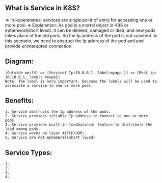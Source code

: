 ## What is Service in K8S?
=>  In kuberenetes, services are single point of entry for accessing one or more pod.
=>  Explanation: 
    As pod is a mortal object in K8S or ephemeral(short lived). It can be deleted, damaged or died, and new pods takes place of the old pods. So the Ip address of the pod is not constent. In this scenario, we need to abstruct the Ip address of the pod and and provide uninterupted connection. 

## Diagram:
    [Outside world] => [Service{ Ip:10.0.0.1, label:myapp }] => [Pod{ ip: 10.10.0.1, label: myapp}]
    Note: The label is very important, because the labels will be used to associate a service to one or more pods.
## Benefits:
    1. Service abstructs the Ip address of the pods.
    2. Service provides reliable Ip address to connect to one or more pods.
    3. Service provides built-in loadbalancer feature to distribute the load among pods.
    4. Service works on layer 4(TCP/UDP).
    5. Servics are not ephemeral(short lived) 

## Service Types:
    1.
    2.
    3. 
    4. 